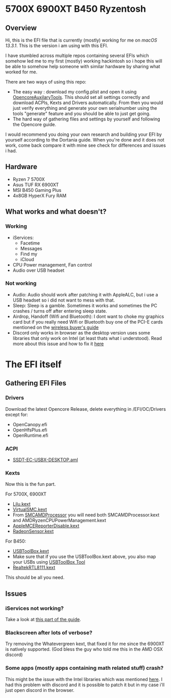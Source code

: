 # 5700X 6900XT B450 Ryzentosh
## Overview
Hi, this is the EFI file that is currently (mostly) working for me on *macOS 13.3.1*. This is the version i am using with this EFI.

I have stumbled across multiple repos containing several EFIs which somehow led me to my first (mostly) working hackintosh so i hope this will be able to somehow help someone with similar hardware by sharing what worked for me. 

There are two ways of using this repo:
- The easy way : download my config.plist and open it using [OpencoreAuxilaryTools](https://github.com/ic005k/OCAuxiliaryTools). This should set all settings correctly and download ACPIs, Kexts and Drivers automatically. From then you would just verify everything and generate your own serialnumber using the tools "generate" feature and you should be able to just get going.
- The hard way of gathering files and settings by yourself and following the Opencore guide. 

I would recommend you doing your own research and building your EFI by yourself according to the Dortania guide. When you're done and it does not work, come back compare it with mine see check for differences and issues i had.

## Hardware
- Ryzen 7 5700X
- Asus TUF RX 6900XT
- MSI B450 Gaming Plus
- 4x8GB HyperX Fury RAM

## What works and what doesn't?
### Working
- iServices:
    - Facetime
    - Messages
    - Find my
    - iCloud
- CPU Power management, Fan control
- Audio over USB headset
### Not working
- Audio: Audio should work after patching it with AppleALC, but i use a USB headset so i did not want to mess with that. 
- Sleep: Sleep is a gamble. Sometimes it works and sometimes the PC crashes / turns off after entering sleep state.
- Airdrop, Handoff (Wifi and Bluetooth): I dont want to choke my graphics card but if you really need Wifi or Bluetooth buy one of the PCI-E cards mentioned on the [wireless buyer's guide](https://dortania.github.io/Wireless-Buyers-Guide/types-of-wireless-card/pcie.html)
- Discord only works in browser as the desktop version uses some libraries that only work on Intel (at least thats what i understood). Read more about this issue and how to fix it [here](https://www.macos86.it/topic/5489-tutorial-for-patching-binaries-for-amd-hackintosh-compatibility/)

# The EFI itself
## Gathering EFI Files

### Drivers
Download the latest Opencore Release, delete everything in /EFI/OC/Drivers except for:
- OpenCanopy.efi
- OpenHfsPlus.efi
- OpenRuntime.efi

### ACPI
- [SSDT-EC-USBX-DESKTOP.aml](https://github.com/dortania/Getting-Started-With-ACPI/blob/master/extra-files/compiled/SSDT-EC-USBX-DESKTOP.aml) 

### Kexts
Now this is the fun part. 

For 5700X, 6900XT
- [Lilu.kext](https://github.com/acidanthera/Lilu/releases)
- [VirtualSMC.kext](https://github.com/acidanthera/VirtualSMC/releases)
- From [SMCAMDProcessor](https://github.com/trulyspinach/SMCAMDProcessor) you will need both SMCAMDProcessor.kext and AMDRyzenCPUPowerManagement.kext
- [AppleMCEReporterDisable.kext](https://github.com/acidanthera/bugtracker/files/3703498/AppleMCEReporterDisabler.kext.zip)
- [RadeonSensor.kext](https://github.com/aluveitie/RadeonSensor)

For B450:
- [USBToolBox.kext](https://github.com/USBToolBox/kext)
- Make sure that if you use the USBToolBox.kext above, you also map your USBs using [USBToolBox Tool](https://github.com/USBToolBox/tool)
- [RealtekRTL8111.kext](https://github.com/Mieze/RTL8111_driver_for_OS_X/releases)

This should be all you need.

## Issues

### iServices not working?
Take a look at [this part of the guide](https://dortania.github.io/OpenCore-Post-Install/universal/iservices.html#fixing-en0).

### Blackscreen after lots of verbose?
Try removing the Whatevergreen kext, that fixed it for me since the 6900XT is natively supported. (God bless the guy who told me this in the AMD OSX discord)

### Some apps (mostly apps containing math related stuff) crash?
This might be the issue with the Intel libraries which was mentioned [here](https://www.macos86.it/topic/5489-tutorial-for-patching-binaries-for-amd-hackintosh-compatibility/). I had this problem with discord and it is possible to patch it but in my case i'll just open discord in the browser.

